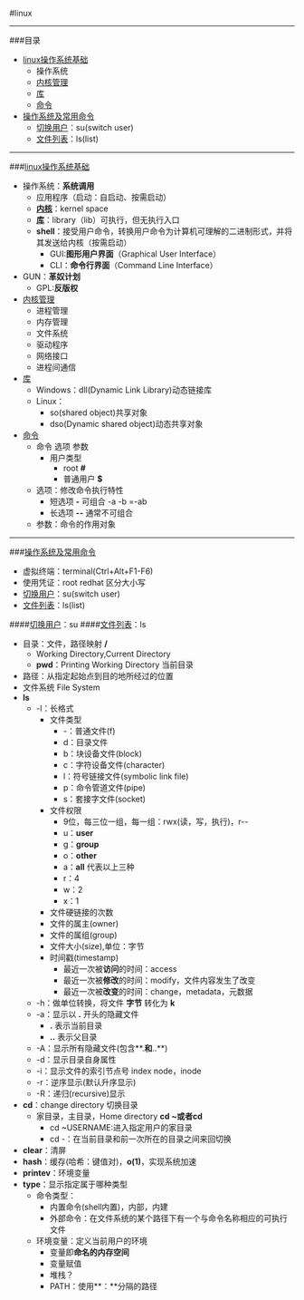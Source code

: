 #linux

---

###目录

* [linux操作系统基础](#linux操作系统基础)
	* 操作系统
	* [内核管理](#内核管理)
	* [库](#库)
	* [命令](#命令)
* [操作系统及常用命令](#操作系统及常用命令)
	* [切换用户](#切换用户)：su(switch user)
    * [文件列表](#文件列表)：ls(list) 

---

###[linux操作系统基础](id:linux操作系统基础)

  * 操作系统：**系统调用**
     * 应用程序（启动：自启动、按需启动）
     * **[内核](#内核管理)**：kernel space
     * **[库](#库)**：library（lib）可执行，但无执行入口
     * **shell**：接受用户命令，转换用户命令为计算机可理解的二进制形式，并将其发送给内核（按需启动）
        * GUI:**图形用户界面**（Graphical User Interface）
        * CLI：**命令行界面**（Command Line Interface）
  * GUN：**革奴计划**
	* GPL:**反版权**
  * [内核管理](id:内核管理)
    * 进程管理
    * 内存管理
    * 文件系统
    * 驱动程序
    * 网络接口
    * 进程间通信 
  * [库](id:库)
    * Windows：dll(Dynamic Link Library)动态链接库
    * Linux：
        * so(shared object)共享对象
        * dso(Dynamic shared object)动态共享对象
  * [命令](id:命令)
    * 命令 选项 参数 
      * 用户类型
      	* root **#**
        * 普通用户 **$**
    * 选项：修改命令执行特性
      * 短选项 **-** 可组合 -a -b =-ab
      * 长选项 **--** 通常不可组合
    * 参数：命令的作用对象 

---

###[操作系统及常用命令](id:操作系统及常用命令)

   * 虚拟终端：terminal(Ctrl+Alt+F1-F6)
   * 使用凭证：root redhat  区分大小写
   * [切换用户](#切换用户)：su(switch user)
   * [文件列表](#文件列表)：ls(list) 
   
####[切换用户](id:切换用户)：su 
####[文件列表](id:文件列表)：ls
 
  * 目录：文件，路径映射  **/**
    * Working Directory,Current Directory
    * **pwd**：Printing Working Directory 当前目录
  * 路径：从指定起始点到目的地所经过的位置
  * 文件系统 File System
  * **ls**
    * -l：长格式
       * 文件类型
          * -：普通文件(f)
          * d：目录文件
          * b：块设备文件(block)
          * c：字符设备文件(character)
          * l：符号链接文件(symbolic link file)
          * p：命令管道文件(pipe)
          * s：套接字文件(socket)
        * 文件权限
          * 9位，每三位一组，每一组：rwx(读，写，执行)，r--
          * u：**user**
          * g：**group**
          * o：**other**
          * a：**all** 代表以上三种
          * r：4
          * w：2
          * x：1
        * 文件硬链接的次数
        * 文件的属主(owner)
        * 文件的属组(group)
        * 文件大小(size),单位：字节
        * 时间戳(timestamp)
          * 最近一次被**访问**的时间：access
          * 最近一次被**修改**的时间：modify，文件内容发生了改变
          * 最近一次被**改变**的时间：change，metadata，元数据
    * -h：做单位转换，将文件 **字节** 转化为 **k**
    * -a：显示以 **.** 开头的隐藏文件
       * **.** 表示当前目录
       * **..** 表示父目录
    * -A：显示所有隐藏文件(包含**.**和**..**)
    * -d：显示目录自身属性
    * -i：显示文件的索引节点号 index node，inode
    * -r：逆序显示(默认升序显示)
    * -R：递归(recursive)显示
* **cd**：change directory 切换目录
   * 家目录，主目录，Home directory **cd ~**或者**cd**  
   		* cd ~USERNAME:进入指定用户的家目录
   		* cd -：在当前目录和前一次所在的目录之间来回切换
* **clear**：清屏
* **hash**：缓存(哈希：键值对)，**o(1)**，实现系统加速
* **printev**：环境变量
* **type**：显示指定属于哪种类型
	* 命令类型：
		* 内置命令(shell内置)，内部，内建
		* 外部命令：在文件系统的某个路径下有一个与命令名称相应的可执行文件
	* 环境变量：定义当前用户的环境
		* 变量即**命名的内存空间**
		* 变量赋值
		* 堆栈？
		* PATH：使用**：**分隔的路径